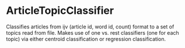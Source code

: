 # ArticleTopicClassifier
Classifies articles from ijv (article id, word id, count) format to a set of topics read from file. Makes use of one vs. rest classifiers (one for each topic) via either centroid classification or regression classification.
